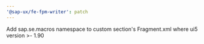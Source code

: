 ```yaml
---
'@sap-ux/fe-fpm-writer': patch
---
```


Add sap.se.macros namespace to custom section's Fragment.xml where ui5 version >- 1.90
